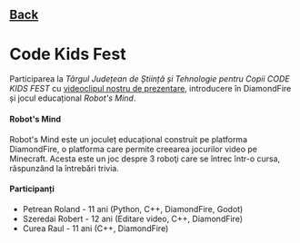 ## [Back](index.md)
# Code Kids Fest
Participarea la _Târgul Județean de Știință și Tehnologie pentru Copii CODE KIDS FEST_ cu [videoclipul nostru de prezentare](https://www.youtube.com/channel/UCEU6mIzOVlCUVx2vVRKi8mg), introducere în DiamondFire și jocul educațional _Robot's Mind_.
#### Robot's Mind
Robot's Mind este un joculeț educațional construit pe platforma DiamondFire, o platforma care permite creearea jocurilor video pe Minecraft. Acesta este un joc despre 3 roboţi care se întrec într-o cursa, răspunzând la întrebări trivia.
#### Participanți
- Petrean Roland - 11 ani (Python, C++, DiamondFire, Godot)
- Szeredai Robert - 12 ani (Editare video, C++, DiamondFire)
- Curea Raul - 11 ani (C++, DiamondFire)
